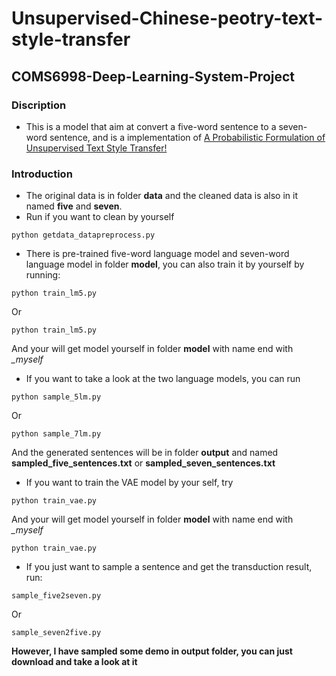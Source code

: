 # Unsupervised-Chinese-peotry-text-style-transfer  
## COMS6998-Deep-Learning-System-Project
### Discription
- This is a model that aim at convert a five-word sentence to a seven-word sentence, and is a implementation of  [A Probabilistic Formulation of Unsupervised Text Style Transfer!](https://arxiv.org/abs/2002.03912)

### Introduction  
- The original data is in folder **data** and the cleaned data is also in it named **five** and **seven**. 
- Run if you want to clean by yourself
```
python getdata_datapreprocess.py
```
- There is pre-trained five-word language model and seven-word language model in folder **model**, you can also train it by yourself by running:

```
python train_lm5.py
```
Or

```
python train_lm5.py
```
And your will get model yourself in folder **model** with name end with *_myself*
- If you want to take a look at the two language models, you can run 

```
python sample_5lm.py
```
Or

```
python sample_7lm.py
```
And the generated sentences will be in folder **output** and named **sampled_five_sentences.txt** or **sampled_seven_sentences.txt**

- If you want to train the VAE model by your self, try
```
python train_vae.py
```
And your will get model yourself in folder **model** with name end with *_myself*
```
python train_vae.py
```
- If you just want to sample a sentence and get the transduction result, run:
```
sample_five2seven.py

```

Or 

```
sample_seven2five.py

```

**However, I have sampled some demo in output folder, you can just download and take a look at it**
